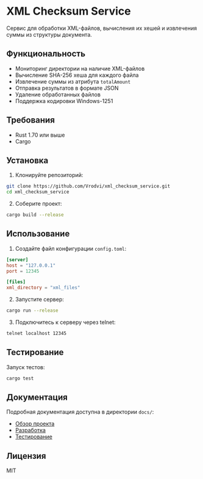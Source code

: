 # XML Checksum Service

Сервис для обработки XML-файлов, вычисления их хешей и извлечения суммы из структуры документа.

## Функциональность

- Мониторинг директории на наличие XML-файлов
- Вычисление SHA-256 хеша для каждого файла
- Извлечение суммы из атрибута `totalAmount`
- Отправка результатов в формате JSON
- Удаление обработанных файлов
- Поддержка кодировки Windows-1251

## Требования

- Rust 1.70 или выше
- Cargo

## Установка

1. Клонируйте репозиторий:
```bash
git clone https://github.com/Vrodvi/xml_checksum_service.git
cd xml_checksum_service
```

2. Соберите проект:
```bash
cargo build --release
```

## Использование

1. Создайте файл конфигурации `config.toml`:
```toml
[server]
host = "127.0.0.1"
port = 12345

[files]
xml_directory = "xml_files"
```

2. Запустите сервер:
```bash
cargo run --release
```

3. Подключитесь к серверу через telnet:
```bash
telnet localhost 12345
```

## Тестирование

Запуск тестов:
```bash
cargo test
```

## Документация

Подробная документация доступна в директории `docs/`:
- [Обзор проекта](docs/index.md)
- [Разработка](docs/development.md)
- [Тестирование](docs/testing.md)

## Лицензия

MIT 